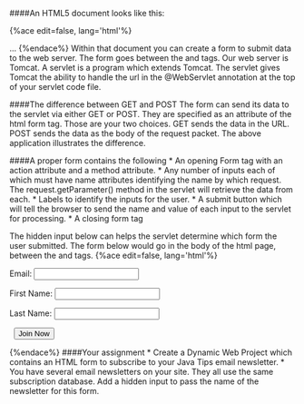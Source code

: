 <!--djw: done-->
####An HTML5 document looks like this:

{%ace edit=false, lang='html'%}
<!DOCTYPE html>
<html lang="en">
<head>
<meta charset="utf-8"/>
<link href="css/some-stylesheet.css" rel="stylesheet"/>
<script src="scripts/some-script.js">
</script>
</head>
<body>
...
</body>
</html>
{%endace%}
Within that document you can create a form to submit data to the web server. The form goes between the <body> and </body> tags. Our web server is Tomcat. A servlet is a program which extends Tomcat. The servlet gives Tomcat the ability to handle the url in the @WebServlet annotation at the top of your servlet code file.

####The difference between GET and POST
The form can send its data to the servlet via either GET or POST. They are specified as an attribute of the html form tag. Those are your two choices. GET sends the data in the URL. POST sends the data as the body of the request packet. The above application illustrates the difference.
<div style="page-break-after: always;"></div>
####A proper form contains the following
* An opening Form tag with an action attribute and a method attribute.
* Any number of inputs each of which must have name attributes identifying the name by which request. The request.getParameter() method in the servlet will retrieve the data from each.
* Labels to identify the inputs for the user.
* A submit button which will tell the browser to send the name and value of each input to the servlet for processing. 
* A closing form tag
 
The hidden input below can helps the servlet determine which form the user submitted.
The form below would go in the body of the html page, between the <body> and </body> tags.
{%ace edit=false, lang='html'%}
<form action="emailList" method="post">
<!-- hidden input to let servlet know which form was used -->
 <input type="hidden" name="hiddenAction" value="add_to_java_tips">
<label>Email:</label>
 <input type="email" name="email" required><br>
 
<label>First Name:</label>
 <input type="text" name="firstName" required><br>

<label>Last Name:</label>
 <input type="text" name="lastName" required><br>

<label>&nbsp;</label>
<input type="submit" value="Join Now" id="submit">
</form>
{%endace%}
####Your assignment
* Create a Dynamic Web Project which contains an HTML form to subscribe to your Java Tips email newsletter. 
* You have several email newsletters on your site. They all use the same subscription database. Add a hidden input to pass the name of the newsletter for this form.